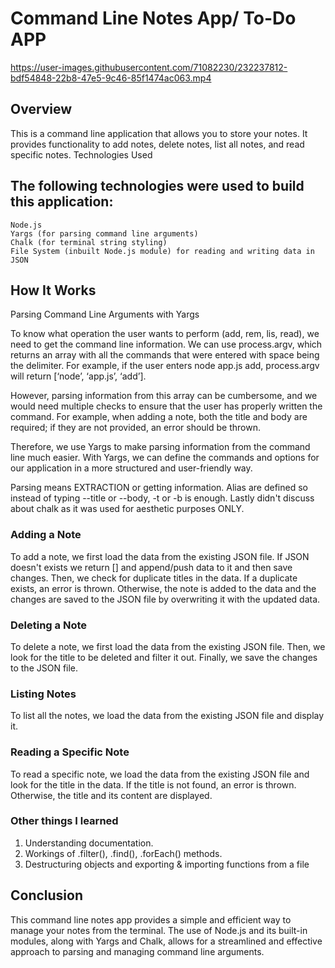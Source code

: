# Command Line Notes App/ To-Do APP


https://user-images.githubusercontent.com/71082230/232237812-bdf54848-22b8-47e5-9c46-85f1474ac063.mp4

## Overview

This is a command line application that allows you to store your notes. It provides functionality to add notes, delete notes, list all notes, and read specific notes.
Technologies Used

## The following technologies were used to build this application:

    Node.js
    Yargs (for parsing command line arguments)
    Chalk (for terminal string styling)
    File System (inbuilt Node.js module) for reading and writing data in JSON

## How It Works
Parsing Command Line Arguments with Yargs

To know what operation the user wants to perform (add, rem, lis, read), we need to get the command line information. We can use process.argv, which returns an array with all the commands that were entered with space being the delimiter. For example, if the user enters node app.js add, process.argv will return [‘node’, ‘app.js’, ‘add’].

However, parsing information from this array can be cumbersome, and we would need multiple checks to ensure that the user has properly written the command. For example, when adding a note, both the title and body are required; if they are not provided, an error should be thrown.

Therefore, we use Yargs to make parsing information from the command line much easier. With Yargs, we can define the commands and options for our application in a more structured and user-friendly way. 

Parsing means EXTRACTION or getting information. Alias are defined so instead of typing --title or --body, -t or -b is enough. Lastly didn't discuss about chalk as it was used for aesthetic purposes ONLY.

### Adding a Note

To add a note, we first load the data from the existing JSON file. If JSON doesn't exists we return [] and append/push data to it and then save changes. Then, we check for duplicate titles in the data. If a duplicate exists, an error is thrown. Otherwise, the note is added to the data and the changes are saved to the JSON file by overwriting it with the updated data.

### Deleting a Note

To delete a note, we first load the data from the existing JSON file. Then, we look for the title to be deleted and filter it out. Finally, we save the changes to the JSON file.

### Listing Notes

To list all the notes, we load the data from the existing JSON file and display it.

### Reading a Specific Note

To read a specific note, we load the data from the existing JSON file and look for the title in the data. If the title is not found, an error is thrown. Otherwise, the title and its content are displayed.

### Other things I learned

1. Understanding documentation.
2. Workings of .filter(), .find(), .forEach() methods.
3. Destructuring objects and exporting & importing functions from a file

## Conclusion

This command line notes app provides a simple and efficient way to manage your notes from the terminal. The use of Node.js and its built-in modules, along with Yargs and Chalk, allows for a streamlined and effective approach to parsing and managing command line arguments.
